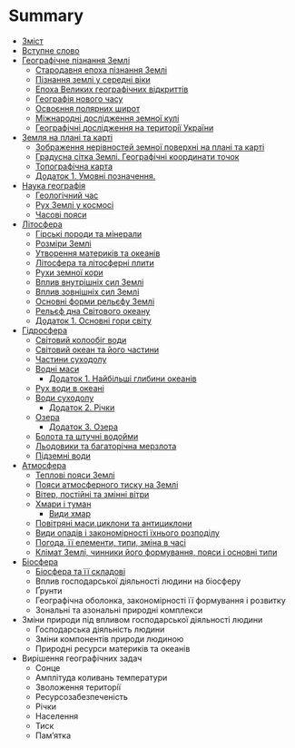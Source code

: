 # Summary

* [Зміст](README.md)
* [Вступне слово](vstup.md)
* [Географiчне пiзнання Землi](1/geografichne_piznannya_zemli.md)
   * [Cтародавня епоха пізнання Землі](1/ctarodavnya_epoha_pznannya_zeml.md)
   * [Пізнання землі у середні віки](1/pznannya_zeml_u_seredn_vki.md)
   * [Епоха Великих географічних відкриттів](1/epoha_velikih_geografchnih_vdkrittv.md)
   * [Географiя нового часу](1/novichas.md)
   * [Освоєння полярних широт](1/osvoe.md)
   * [Мiжнароднi дослiдження земної кулi](1/international.md)
   * [Географiчнi дослiдження на територiї України](1/Ukr.md)
* [Земля на планi та картi](2/zemlya_na_plani_ta_karti.md)
   * [Зображення нерівностей земної поверхні на плані та карті](2/zobrazhennya_nervnostei_zemno_poverhn_na_plan_ta_kart.md)
   * [Градусна сітка Землі. Географічні координати точок](2/gradusna_stka_zeml_geografchn_koordinati_tochok.md)
   * [Топографічна карта](2/topografchna_karta.md)
   * [Додаток 1. Умовні позначення.](dodatok_1.md)
* [Наука географiя](2/nauka_geografiya.md)
   * [Геологiчний час](2/geologichnii_chas.md)
   * [Рух Землi у космосi](2/ruh_zemli_u_kosmosi.md)
   * [Часовi пояси](2/chasovi_poyasi.md)
* [Лiтосфера](3/vnutrishnya_budova_zemli.md)
   * [Гiрськi породи та мiнерали](3/girski_porodi_ta_minerali.md)
   * [Розмiри Землi](3/rozmiri_zemli.md)
   * [Утворення материкiв та океанiв](3/utvorennya_materikiv_ta_okeaniv.md)
   * [Лiтосфера та лiтосфернi плити](3/litosfera_ta_litosferni_pliti.md)
   * [Рухи земної кори](3/ruhy_zemnoi_kory.md)
   * [Вплив внутрiшнiх сил Землi](3/vpliv_vnutrishnih_sil_zemli.md)
   * [Вплив зовнiшнiх сил Землi](3/vpliv_zovnishnih_sil_zemli.md)
   * [Основнi форми рельєфу Землi](3/osnovni_formi_relfu_zemli.md)
   * [Рельєф дна Свiтового океану](3/relf_dna_svitovogo_okeanu.md)
   * [Додаток 1. Основнi гори свiту](3/dodatok_osnovni_gori_svitu.md)
* [Гiдросфера](3/gidrosfera.md)
   * [Свiтовий колообiг води](3/svitovii_koloobig_vodi.md)
   * [Свiтовий океан та його частини](3/svitovii_okean_ta_iogo_chastini.md)
   * [Частини суходолу](3/chastini_suhodolu.md)
   * [Воднi маси](3/vodni_masi.md)
       * [Додаток 1. Найбiльшi глибини океанiв](3/dodatok_1_naibilshi_glibina_okeaniv.md)
   * [Рух води в океанi](3/ruh_vodi_v_okeani.md)
   * [Води суходолу](3/vodi_suhodolu.md)
       * [Додаток 2. Рiчки](3/dodatok_2_richki.md)
   * [Озера](3/ozera.md)
       * [Додаток 3. Озера](3/dodatok_3_ozera.md)
   * [Болота та штучнi водойми](3/bolota_ta_shtuchni_vodoimi.md)
   * [Льодовики та багаторiчна мерзлота](3/lodoviki_ta_bagatorichna_merzlota.md)
   * [Пiдземнi води](3/pidzemni_vodi.md)
* [Атмосфера](4/atmosfera.md)
   * [Тепловi пояси Землi](4/teplovi_poyasy_zemli.md)
   * [Пояси атмосферного тиску на Землi](4/poyasy_atmosfernogo_tysku_na_zemli.md)
   * [Вiтер, постiйнi та змiннi вiтри](4/viter_postiini_ta_zminni_vitry.md)
   * [Хмари i туман](4/hmary_i_tuman.md)
       * [Види хмар](4/vydy_hmar.md)
   * [Повiтрянi маси,циклони та антициклони](4/povitryani_masy,cyklony_ta_antycyklony.md)
   * [Види опадiв i закономiрностi їхнього розподiлу](4/vydy_opadiv_i_zakonomirnosti_ihnogo_rozpodilu.md)
   * [Погода, її елементи, типи, змiна в часi](4/pogoda__elementy_typy,_zmina_v_chasi.md)
   * [Клiмат Землi, чинники його формування, пояси i основнi типи](4/klimat_zemli_chynnyky_iogo_formuvannya_poyasi_i_osnovni_typy.md)
* [Бiосфера](4/biosfera.md)
   * [Бiосфера та її складовi](4/biosfera.md)
   * Вплив господарської дiяльностi людини на бiосферу
   * Ґрунти
   * Географiчна оболонка, закономiрностi її формування i розвитку
   * Зональнi та азональнi природнi комплекси
* Змiни природи пiд впливом господарської     дiяльностi людини
   * Господарська дiяльнiсть людини
   * Змiни компонентiв природи людиною
   * Природнi ресурси материкiв та океанiв
* Вирiшення географiчних задач
   * Сонце
   * Амплiтуда коливань температури
   * Зволоження територiї
   * Ресурсозабезпеченiсть
   * Рiчки
   * Населення
   * Тиск
   * Пам’ятка

